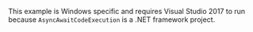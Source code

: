 This example is Windows specific and requires Visual Studio 2017 to run because `AsyncAwaitCodeExecution` is a .NET framework project.